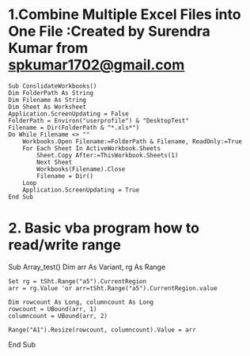 # 1.Combine Multiple Excel Files into One File :Created by Surendra Kumar from spkumar1702@gmail.com
	Sub ConslidateWorkbooks()
	Dim FolderPath As String
	Dim Filename As String
	Dim Sheet As Worksheet
	Application.ScreenUpdating = False
	FolderPath = Environ("userprofile") & "DesktopTest"
	Filename = Dir(FolderPath & "*.xls*")
	Do While Filename <> ""
		Workbooks.Open Filename:=FolderPath & Filename, ReadOnly:=True
		For Each Sheet In ActiveWorkbook.Sheets
			Sheet.Copy After:=ThisWorkbook.Sheets(1)
			Next Sheet
			Workbooks(Filename).Close
			Filename = Dir()
		Loop
		Application.ScreenUpdating = True
	End Sub

# 2. Basic vba program how to read/write range  	
Sub Array_test()
    Dim arr As Variant, rg As Range
    
    Set rg = tSht.Range("a5").CurrentRegion
    arr = rg.Value 'or arr=tSht.Range("a5").CurrentRegion.value
    
    Dim rowcount As Long, columncount As Long
    rowcount = UBound(arr, 1)
    columncount = UBound(arr, 2)
    
    Range("A1").Resize(rowcount, columncount).Value = arr
End Sub


